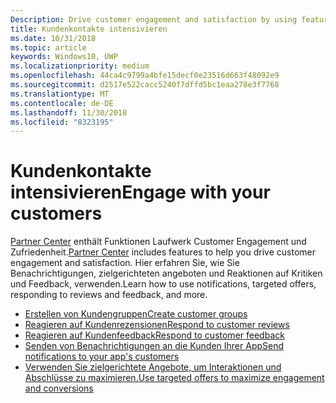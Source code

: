 ```yaml
---
Description: Drive customer engagement and satisfaction by using features like notifications, targeted offers, responding to reviews and feedback, and more.
title: Kundenkontakte intensivieren
ms.date: 10/31/2018
ms.topic: article
keywords: Windows10, UWP
ms.localizationpriority: medium
ms.openlocfilehash: 44ca4c9799a4bfe15decf0e23516d663f48092e9
ms.sourcegitcommit: d2517e522cacc5240f7dffd5bc1eaa278e3f7768
ms.translationtype: MT
ms.contentlocale: de-DE
ms.lasthandoff: 11/30/2018
ms.locfileid: "8323195"
---
```

# <a name="engage-with-your-customers"></a><span data-ttu-id="dd4f0-103">Kundenkontakte intensivieren</span><span class="sxs-lookup"><span data-stu-id="dd4f0-103">Engage with your customers</span></span>

<span data-ttu-id="dd4f0-104">[Partner Center](https://partner.microsoft.com/dashboard) enthält Funktionen Laufwerk Customer Engagement und Zufriedenheit.</span><span class="sxs-lookup"><span data-stu-id="dd4f0-104">[Partner Center](https://partner.microsoft.com/dashboard) includes features to help you drive customer engagement and satisfaction.</span></span> <span data-ttu-id="dd4f0-105">Hier erfahren Sie, wie Sie Benachrichtigungen, zielgerichteten angeboten und Reaktionen auf Kritiken und Feedback, verwenden.</span><span class="sxs-lookup"><span data-stu-id="dd4f0-105">Learn how to use notifications, targeted offers, responding to reviews and feedback, and more.</span></span>

-   [<span data-ttu-id="dd4f0-106">Erstellen von Kundengruppen</span><span class="sxs-lookup"><span data-stu-id="dd4f0-106">Create customer groups</span></span>](create-customer-groups.md)
-   [<span data-ttu-id="dd4f0-107">Reagieren auf Kundenrezensionen</span><span class="sxs-lookup"><span data-stu-id="dd4f0-107">Respond to customer reviews</span></span>](respond-to-customer-reviews.md)
-   [<span data-ttu-id="dd4f0-108">Reagieren auf Kundenfeedback</span><span class="sxs-lookup"><span data-stu-id="dd4f0-108">Respond to customer feedback</span></span>](respond-to-customer-feedback.md)
-   [<span data-ttu-id="dd4f0-109">Senden von Benachrichtigungen an die Kunden Ihrer App</span><span class="sxs-lookup"><span data-stu-id="dd4f0-109">Send notifications to your app's customers</span></span>](send-push-notifications-to-your-apps-customers.md)
-   [<span data-ttu-id="dd4f0-110">Verwenden Sie zielgerichtete Angebote, um Interaktionen und Abschlüsse zu maximieren.</span><span class="sxs-lookup"><span data-stu-id="dd4f0-110">Use targeted offers to maximize engagement and conversions</span></span>](use-targeted-offers-to-maximize-engagement-and-conversions.md)

 
